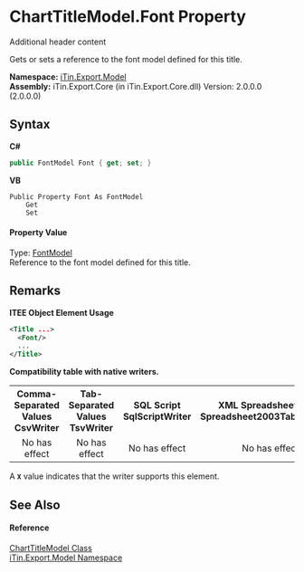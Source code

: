 # ChartTitleModel.Font Property 
Additional header content 

Gets or sets a reference to the font model defined for this title.

**Namespace:**&nbsp;<a href="N_iTin_Export_Model">iTin.Export.Model</a><br />**Assembly:**&nbsp;iTin.Export.Core (in iTin.Export.Core.dll) Version: 2.0.0.0 (2.0.0.0)

## Syntax

**C#**<br />
``` C#
public FontModel Font { get; set; }
```

**VB**<br />
``` VB
Public Property Font As FontModel
	Get
	Set
```


#### Property Value
Type: <a href="T_iTin_Export_Model_FontModel">FontModel</a><br />Reference to the font model defined for this title.

## Remarks

**ITEE Object Element Usage**<br />
``` XML
<Title ...>
  <Font/>
  ...
</Title>
```


<strong>Compatibility table with native writers.</strong><table><tr><th>Comma-Separated Values<br />CsvWriter</th><th>Tab-Separated Values<br />TsvWriter</th><th>SQL Script<br />SqlScriptWriter</th><th>XML Spreadsheet 2003<br />Spreadsheet2003TabularWriter</th></tr><tr><td align="center">No has effect</td><td align="center">No has effect</td><td align="center">No has effect</td><td align="center">No has effect</td></tr></table> A <strong>`X`</strong> value indicates that the writer supports this element.


## See Also


#### Reference
<a href="T_iTin_Export_Model_ChartTitleModel">ChartTitleModel Class</a><br /><a href="N_iTin_Export_Model">iTin.Export.Model Namespace</a><br />